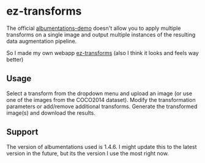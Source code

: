 # ez-transforms

The official <a href="https://huggingface.co/spaces/qubvel-hf/albumentations-demo" target="_blank">albumentations-demo</a> doesn't allow you to apply multiple transforms on a single image and output multiple instances of the resulting data augmentation pipeline.

So I made my own webapp <a href="https://ez-transforms.vercel.app/" target="_blank">ez-transforms</a> (also I think it looks and feels way better)

## Usage

Select a transform from the dropdown menu and upload an image (or use one of the images from the COCO2014 dataset). Modify the transformation parameters or add/remove additional transforms. Generate the transformed image(s) and download the results.

## Support

The version of albumentations used is 1.4.6. I might update this to the latest version in the future, but its the version I use the most right now.
